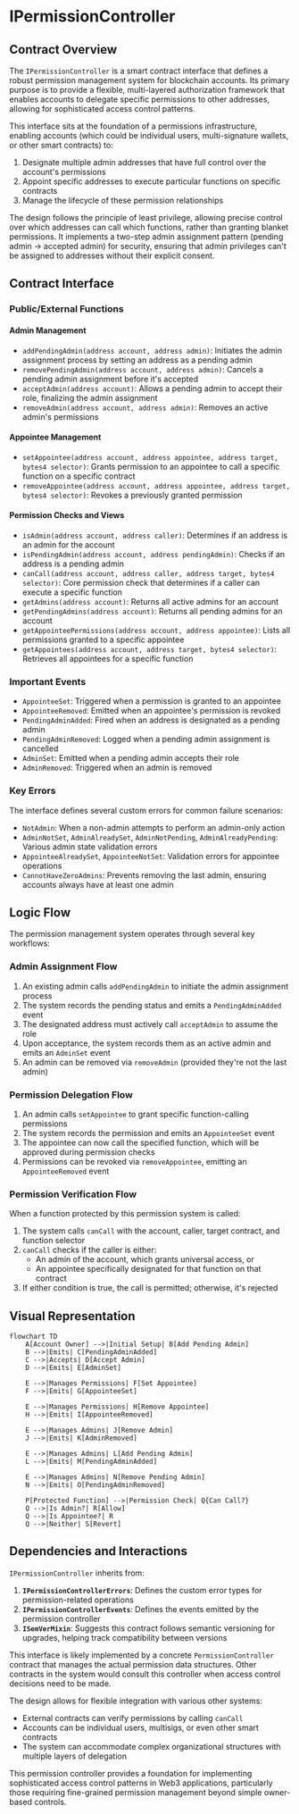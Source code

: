 # IPermissionController

## Contract Overview

The `IPermissionController` is a smart contract interface that defines a robust permission management system for blockchain accounts. Its primary purpose is to provide a flexible, multi-layered authorization framework that enables accounts to delegate specific permissions to other addresses, allowing for sophisticated access control patterns.

This interface sits at the foundation of a permissions infrastructure, enabling accounts (which could be individual users, multi-signature wallets, or other smart contracts) to:

1. Designate multiple admin addresses that have full control over the account's permissions
2. Appoint specific addresses to execute particular functions on specific contracts
3. Manage the lifecycle of these permission relationships

The design follows the principle of least privilege, allowing precise control over which addresses can call which functions, rather than granting blanket permissions. It implements a two-step admin assignment pattern (pending admin → accepted admin) for security, ensuring that admin privileges can't be assigned to addresses without their explicit consent.

## Contract Interface

### Public/External Functions

#### Admin Management
- `addPendingAdmin(address account, address admin)`: Initiates the admin assignment process by setting an address as a pending admin
- `removePendingAdmin(address account, address admin)`: Cancels a pending admin assignment before it's accepted
- `acceptAdmin(address account)`: Allows a pending admin to accept their role, finalizing the admin assignment
- `removeAdmin(address account, address admin)`: Removes an active admin's permissions

#### Appointee Management
- `setAppointee(address account, address appointee, address target, bytes4 selector)`: Grants permission to an appointee to call a specific function on a specific contract
- `removeAppointee(address account, address appointee, address target, bytes4 selector)`: Revokes a previously granted permission

#### Permission Checks and Views
- `isAdmin(address account, address caller)`: Determines if an address is an admin for the account
- `isPendingAdmin(address account, address pendingAdmin)`: Checks if an address is a pending admin
- `canCall(address account, address caller, address target, bytes4 selector)`: Core permission check that determines if a caller can execute a specific function
- `getAdmins(address account)`: Returns all active admins for an account
- `getPendingAdmins(address account)`: Returns all pending admins for an account
- `getAppointeePermissions(address account, address appointee)`: Lists all permissions granted to a specific appointee
- `getAppointees(address account, address target, bytes4 selector)`: Retrieves all appointees for a specific function

### Important Events

- `AppointeeSet`: Triggered when a permission is granted to an appointee
- `AppointeeRemoved`: Emitted when an appointee's permission is revoked
- `PendingAdminAdded`: Fired when an address is designated as a pending admin
- `PendingAdminRemoved`: Logged when a pending admin assignment is cancelled
- `AdminSet`: Emitted when a pending admin accepts their role
- `AdminRemoved`: Triggered when an admin is removed

### Key Errors

The interface defines several custom errors for common failure scenarios:
- `NotAdmin`: When a non-admin attempts to perform an admin-only action
- `AdminNotSet`, `AdminAlreadySet`, `AdminNotPending`, `AdminAlreadyPending`: Various admin state validation errors
- `AppointeeAlreadySet`, `AppointeeNotSet`: Validation errors for appointee operations
- `CannotHaveZeroAdmins`: Prevents removing the last admin, ensuring accounts always have at least one admin

## Logic Flow

The permission management system operates through several key workflows:

### Admin Assignment Flow
1. An existing admin calls `addPendingAdmin` to initiate the admin assignment process
2. The system records the pending status and emits a `PendingAdminAdded` event
3. The designated address must actively call `acceptAdmin` to assume the role
4. Upon acceptance, the system records them as an active admin and emits an `AdminSet` event
5. An admin can be removed via `removeAdmin` (provided they're not the last admin)

### Permission Delegation Flow
1. An admin calls `setAppointee` to grant specific function-calling permissions
2. The system records the permission and emits an `AppointeeSet` event
3. The appointee can now call the specified function, which will be approved during permission checks
4. Permissions can be revoked via `removeAppointee`, emitting an `AppointeeRemoved` event

### Permission Verification Flow
When a function protected by this permission system is called:
1. The system calls `canCall` with the account, caller, target contract, and function selector
2. `canCall` checks if the caller is either:
   - An admin of the account, which grants universal access, or
   - An appointee specifically designated for that function on that contract
3. If either condition is true, the call is permitted; otherwise, it's rejected

## Visual Representation

```mermaid
flowchart TD
    A[Account Owner] -->|Initial Setup| B[Add Pending Admin]
    B -->|Emits| C[PendingAdminAdded]
    C -->|Accepts| D[Accept Admin]
    D -->|Emits| E[AdminSet]
    
    E -->|Manages Permissions| F[Set Appointee]
    F -->|Emits| G[AppointeeSet]
    
    E -->|Manages Permissions| H[Remove Appointee]
    H -->|Emits| I[AppointeeRemoved]
    
    E -->|Manages Admins| J[Remove Admin]
    J -->|Emits| K[AdminRemoved]
    
    E -->|Manages Admins| L[Add Pending Admin]
    L -->|Emits| M[PendingAdminAdded]
    
    E -->|Manages Admins| N[Remove Pending Admin]
    N -->|Emits| O[PendingAdminRemoved]
    
    P[Protected Function] -->|Permission Check| Q{Can Call?}
    Q -->|Is Admin?| R[Allow]
    Q -->|Is Appointee?| R
    Q -->|Neither| S[Revert]
```

## Dependencies and Interactions

`IPermissionController` inherits from:

1. **`IPermissionControllerErrors`**: Defines the custom error types for permission-related operations
2. **`IPermissionControllerEvents`**: Defines the events emitted by the permission controller
3. **`ISemVerMixin`**: Suggests this contract follows semantic versioning for upgrades, helping track compatibility between versions

This interface is likely implemented by a concrete `PermissionController` contract that manages the actual permission data structures. Other contracts in the system would consult this controller when access control decisions need to be made.

The design allows for flexible integration with various other systems:

- External contracts can verify permissions by calling `canCall`
- Accounts can be individual users, multisigs, or even other smart contracts
- The system can accommodate complex organizational structures with multiple layers of delegation

This permission controller provides a foundation for implementing sophisticated access control patterns in Web3 applications, particularly those requiring fine-grained permission management beyond simple owner-based controls.